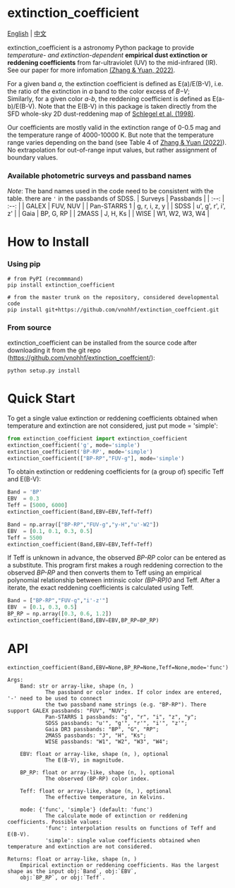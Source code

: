 # extinction_coefficient

[English](README.md) | [中文](README-zh.md)

extinction_coefficient is a astronomy Python package to provide *temperature- and extinction-dependent* **empirical dust extinction or reddening coefficients** from far-ultraviolet (UV) to the mid-infrared (IR). See our paper for more infomation [(Zhang & Yuan, 2022)](https://ui.adsabs.harvard.edu/abs/2023ApJS..264...14Z/abstract).

For a given band *a*, the extinction coefficient is defined as E(a)/E(B-V), i.e. the ratio of the extinction in *a* band to the color excess of *B−V*;  
Similarly, for a given color *a-b*, the reddening coefficient is defined as E(a-b)/E(B-V). 
Note that the E(B-V) in this package is taken directly from the SFD whole-sky 2D dust-reddening map of [Schlegel et al. (1998)](https://ui.adsabs.harvard.edu/abs/1998ApJ...500..525S/abstract).

Our coefficients are mostly valid in the extinction range of 0-0.5 mag and the temperature range 
of 4000-10000 K. But note that the temperature range varies depending on the band (see Table 4 of [Zhang & Yuan (2022)](https://ui.adsabs.harvard.edu/abs/2023ApJS..264...14Z/abstract)). No extrapolation
for out-of-range input values, but rather assignment of boundary values. 

### Available photometric surveys and passband names
*Note*: The band names used in the code need to be consistent with the table. there are `'` in the passbands of SDSS.
|  Surveys        | Passbands          |
|  :--:           | :--:               |
|  GALEX          | FUV, NUV           |
|  Pan-STARRS 1   | g, r, i, z, y      |
|  SDSS           | u', g', r', i', z' |
|  Gaia           | BP, G, RP          |
|  2MASS          | J, H, Ks           |
|  WISE           | W1, W2, W3, W4     |


# How to Install
### Using pip
~~~
# from PyPI (recommmand)
pip install extinction_coefficient

# from the master trunk on the repository, considered developmental code
pip install git+https://github.com/vnohhf/extinction_coeffcient.git
~~~

### From source
extinction_coefficient can be installed from the source code after downloading it from the git repo (https://github.com/vnohhf/extinction_coeffcient/):
~~~
python setup.py install
~~~

# Quick Start 
To get a single value extinction or reddening coefficients obtained when temperature and extinction are not considered, just put mode = 'simple':
~~~python
from extinction_coefficient import extinction_coefficient
extinction_coefficient('g', mode='simple')
extinction_coefficient('BP-RP', mode='simple')
extinction_coefficient(["BP-RP","FUV-g"], mode='simple')
~~~

To obtain extinction or reddening coefficients for (a group of) specific Teff and E(B-V):
~~~python
Band = 'BP'
EBV  = 0.3
Teff = [5000, 6000]
extinction_coefficient(Band,EBV=EBV,Teff=Teff)
~~~
~~~python
Band = np.array(["BP-RP","FUV-g","y-H","u'-W2"])
EBV  = [0.1, 0.1, 0.3, 0.5]
Teff = 5500
extinction_coefficient(Band,EBV=EBV,Teff=Teff)
~~~

If Teff is unknown in advance, the observed *BP-RP* color can be entered as a substitute. This program first makes a rough reddening correction to the observed *BP-RP* and then converts them to Teff using an empirical polynomial relationship between intrinsic color *(BP-RP)0* and Teff. After a iterate, the exact reddening coefficients is calculated using Teff.
~~~python
Band = ["BP-RP","FUV-g","i'-z'"]
EBV  = [0.1, 0.3, 0.5]
BP_RP = np.array([0.3, 0.6, 1.2])
extinction_coefficient(Band,EBV=EBV,BP_RP=BP_RP)
~~~

# API
~~~
extinction_coefficient(Band,EBV=None,BP_RP=None,Teff=None,mode='func')

Args:
    Band: str or array-like, shape (n, )
            The passband or color index. If color index are entered, '-' need to be used to connect 
            the two passband name strings (e.g. "BP-RP"). There support GALEX passbands: "FUV", "NUV"; 
            Pan-STARRS 1 passbands: "g", "r", "i", "z", "y"; 
            SDSS passbands: "u'", "g'", "r'", "i'", "z'";
            Gaia DR3 passbands: "BP", "G", "RP";
            2MASS passbands: "J", "H", "Ks";
            WISE passbands: "W1", "W2", "W3", "W4";
            
    EBV: float or array-like, shape (n, ), optional
            The E(B-V), in magnitude.
    
    BP_RP: float or array-like, shape (n, ), optional
            The observed (BP-RP) color index.
    
    Teff: float or array-like, shape (n, ), optional
            The effective temperature, in Kelvins.
            
    mode: {'func', 'simple'} (default: 'func')
            The calculate mode of extinction or reddening coefficients. Possible values:
            'func': interpolation results on functions of Teff and E(B-V).
            'simple': single value coefficients obtained when temperature and extinction are not considered.

Returns: float or array-like, shape (n, )
    Empirical extinction or reddening coefficients. Has the largest shape as the input obj:`Band`, obj:`EBV`, 
    obj:`BP_RP`, or obj:`Teff`.
~~~
